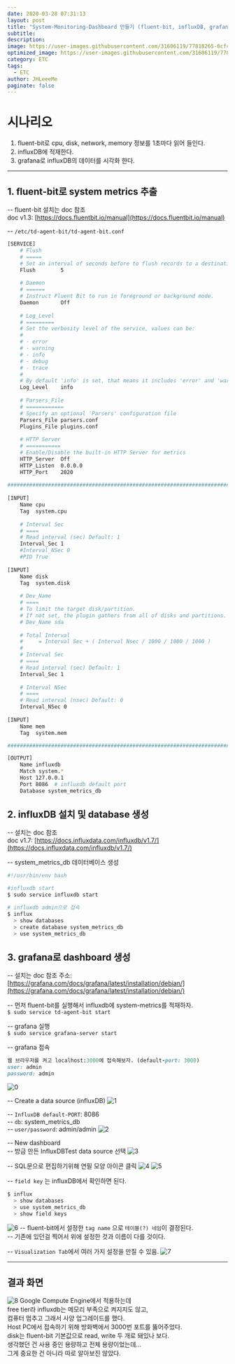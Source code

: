 ```yaml
---
date: 2020-03-28 07:31:13
layout: post
title: "System-Monitoring-Dashboard 만들기 (fluent-bit, influxDB, grafana)"
subtitle:
description:
image: https://user-images.githubusercontent.com/31606119/77818265-6cfc9a80-7114-11ea-91b7-e9fcb0e0ab98.png
optimized_image: https://user-images.githubusercontent.com/31606119/77818265-6cfc9a80-7114-11ea-91b7-e9fcb0e0ab98.png
category: ETC
tags:
  - ETC
author: JHLeeeMe
paginate: false
---
```


# 시나리오
1. fluent-bit로 cpu, disk, network, memory 정보를 1초마다 읽어 들인다.
2. influxDB에 적재한다.
3. grafana로 influxDB의 데이터를 시각화 한다.

---

## 1. fluent-bit로 system metrics 추출
-- fluent-bit 설치는 doc 참조  
doc v1.3: [https://docs.fluentbit.io/manual](https://docs.fluentbit.io/manual)

-- ```/etc/td-agent-bit/td-agent-bit.conf```
```bash
[SERVICE]                                                                
    # Flush                                                              
    # =====                                                              
    # Set an interval of seconds before to flush records to a destination
    Flush        5                                                           
                                                                             
    # Daemon                                                                 
    # ======                                                                 
    # Instruct Fluent Bit to run in foreground or background mode.           
    Daemon       Off                                                         
                                                                             
    # Log_Level                                                              
    # =========                                                              
    # Set the verbosity level of the service, values can be:                 
    #                                                                        
    # - error                                                                
    # - warning                                                              
    # - info                                                                 
    # - debug                                                                
    # - trace                                                                
    #                                                                        
    # By default 'info' is set, that means it includes 'error' and 'warning'.
    Log_Level    info                                                        
                                                                             
    # Parsers_File                                                           
    # ============                                                           
    # Specify an optional 'Parsers' configuration file                       
    Parsers_File parsers.conf                                                
    Plugins_File plugins.conf                                                
                                                                             
    # HTTP Server                                                            
    # ===========                                                            
    # Enable/Disable the built-in HTTP Server for metrics                    
    HTTP_Server  Off                                                         
    HTTP_Listen  0.0.0.0                                                     
    HTTP_Port    2020                                                        
                                                                             
#############################################################################
                                                                             
[INPUT]                                                                      
    Name cpu                                                                 
    Tag  system.cpu                                                          
                                                                             
    # Interval Sec                                                           
    # ====                                                                   
    # Read interval (sec) Default: 1                                         
    Interval_Sec 1                                                           
    #Interval_NSec 0                                                         
    #PID True                       
    
[INPUT]                                                                      
    Name disk                                                                
    Tag  system.disk                                                         
                                                                             
    # Dev_Name                                                               
    # ====                                                                   
    # To limit the target disk/partition.                                    
    # If not set, the plugin gathers from all of disks and partitions.       
    # Dev_Name sda                                                           
                                                                             
    # Total Interval                                                         
    #     = Interval Sec + ( Interval Nsec / 1000 / 1000 / 1000 )            
    #                                                                        
    # Interval Sec                                                           
    # ====                                                                   
    # Read interval (sec) Default: 1                                         
    Interval_Sec 1                                                           
                                                                             
    # Interval NSec                                                          
    # ====                                                                   
    # Read interval (nsec) Default: 0                                        
    Interval_NSec 0                                                          
                                                                             
[INPUT]                                                                      
    Name mem                                                                 
    Tag  system.mem   

#############################################################################

[OUTPUT]
    Name influxdb
    Match system.*
    Host 127.0.0.1
    Port 8086  # influxdb default port
    Database system_metrics_db
```

## 2. influxDB 설치 및 database 생성
-- 설치는 doc 참조  
doc v1.7: [https://docs.influxdata.com/influxdb/v1.7/](https://docs.influxdata.com/influxdb/v1.7/)

-- system_metrics_db 데이터베이스 생성
```bash
#!/usr/bin/env bash

#influxdb start
$ sudo service influxdb start

# influxdb admin으로 접속
$ influx
  > show databases
  > create database system_metrics_db
  > use system_metrics_db
```

## 3. grafana로 dashboard 생성
-- 설치는 doc 참조
주소: [https://grafana.com/docs/grafana/latest/installation/debian/](https://grafana.com/docs/grafana/latest/installation/debian/)

-- 먼저 fluent-bit를 실행해서 influxdb에 system-metrics를 적재하자.  
```$ sudo service td-agent-bit start```

-- grafana 실행  
```$ sudo service grafana-server start```

-- grafana 접속
```ruby
웹 브라우저를 켜고 localhost:3000에 접속해보자. (default-port: 3000)
user: admin
password: admin
```
![0](https://user-images.githubusercontent.com/31606119/77818257-679f5000-7114-11ea-89ff-97a95b2bba7a.png)

-- Create a data source (influxDB)
![1](https://user-images.githubusercontent.com/31606119/77818258-69691380-7114-11ea-9b25-09e63e34db8f.png)

-- ```InfluxDB default-PORT```: 8086  
-- ```db```: system_metrics_db  
-- ```user/password```: admin/admin
![2](https://user-images.githubusercontent.com/31606119/77818259-6a01aa00-7114-11ea-873b-83c2c3da7051.png)

-- New dashboard  
-- 방금 만든 InfluxDBTest data source 선택
![3](https://user-images.githubusercontent.com/31606119/77818260-6a9a4080-7114-11ea-8087-e0f19da19c34.png)

-- SQL문으로 편집하기위해 연필 모양 아이콘 클릭
![4](https://user-images.githubusercontent.com/31606119/77818261-6b32d700-7114-11ea-9bd4-20f501ed9954.png)
![5](https://user-images.githubusercontent.com/31606119/77818262-6bcb6d80-7114-11ea-8581-1578fb68f58e.png)

-- ```field key``` 는 influxDB에서 확인하면 된다.
```bash
$ influx
  > show databases
  > use system_metrics_db
  > show field keys
```
![6](https://user-images.githubusercontent.com/31606119/77818263-6c640400-7114-11ea-9218-dda69a27d4ba.png)
-- fluent-bit에서 설정한 ```tag name``` 으로 ```테이블(?) 네임```이 결정된다.  
-- 기존에 있던걸 찍어서 위에 설정한 것과 이름이 다를 것이다.

-- ```Visualization Tab```에서 여러 가지 설정을 만질 수 있음.
![7](https://user-images.githubusercontent.com/31606119/77818264-6cfc9a80-7114-11ea-83f9-e99b437f547e.png)

---

## 결과 화면
![8](https://user-images.githubusercontent.com/31606119/77818265-6cfc9a80-7114-11ea-91b7-e9fcb0e0ab98.png)
Google Compute Engine에서 적용하는데  
free tier라 influxdb는 메모리 부족으로 켜지지도 않고,  
컴퓨터 멈추고 그래서 사양 업그레이드를 했다.  
Host PC에서 접속하기 위해 방화벽에서 3000번 포트를 뚫어주었다.  
disk는 fluent-bit 기본값으로 read, write 두 개로 돼있나 보다.  
생각했던 건 사용 중인 용량하고 전체 용량이었는데...  
그게 중요한 건 아니라 따로 알아보진 않았다.

